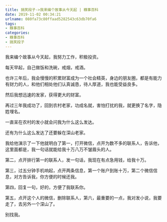 ```yaml
---
title: 搞笑段子->我来编个故事从今天起 | 糗事百科
date: 2019-11-02 00:34:21
urlname: 080fa73c80ffaad5282543c63db70fa6
tags: 
- 糗事百科
categories:
- 糗事百科
- 搞笑段子
---
```

我来编个故事从今天起，我努力工作，积极投资。

每天早起，自己做饭和洗碗，戒烟，戒酒。

也许三年后，我会慢慢的积累财富成为一个社会精英，身边的朋友圈，都是有能力有财力的人，和他们相处他们认真诚恳，待人厚道，我也能受益良多。

然后我想迅速的发家，获得更大的财富。

再过三年我成功了，回到农村老家，功成名就，害怕打扰的我，就更换了名字，隐姓埋名。

一直呆在农村的发小就会问我为什么这么发达。

还有为什么这么发达了还要躲在深山老家。

我给他演示了一下他就明白了第一，打开微信，点开为数不多的联系人，告诉他，这里面都是，我一句话就能给我十万八万不皱眉头的人。

第二，点开排行第一的联系人，发一句话，我现在有点急用钱，给我十万。

第三，过五分钟手机响起，点开两条信息，第一个账户到账十万，第二个微信信息，对方告诉我，你方便的时候还我。

第四，回复一句，好的，方便了我联系你。

第五，点开这个人的微信，删除联系人，第六，最重要的一点，我对发小说，我要走了，去另外一个深山了。

别找我。


